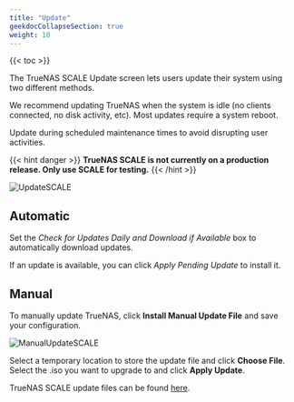 ```yaml
---
title: "Update"
geekdocCollapseSection: true
weight: 10
---
```


{{< toc >}}

The TrueNAS SCALE Update screen lets users update their system using two different methods.

We recommend updating TrueNAS when the system is idle (no clients connected, no disk activity, etc). Most updates require a system reboot. 

Update during scheduled maintenance times to avoid disrupting user activities.

{{< hint danger >}}
**TrueNAS SCALE is not currently on a production release. Only use SCALE for testing.**
{{< /hint >}}

![UpdateSCALE](/images/SCALE/UpdateSCALE.png "Update SCALE")

## Automatic

Set the *Check for Updates Daily and Download if Available* box to automatically download updates.  

If an update is available, you can click *Apply Pending Update* to install it.

## Manual

To manually update TrueNAS, click **Install Manual Update File** and save your configuration.

![ManualUpdateSCALE](/images/SCALE/ManualUpdateSCALE.png "Manually Update SCALE")

Select a temporary location to store the update file and click **Choose File**. Select the <file>.iso</file> you want to upgrade to and click **Apply Update**.

TrueNAS SCALE update files can be found [here](https://www.truenas.com/download-tn-scale).
